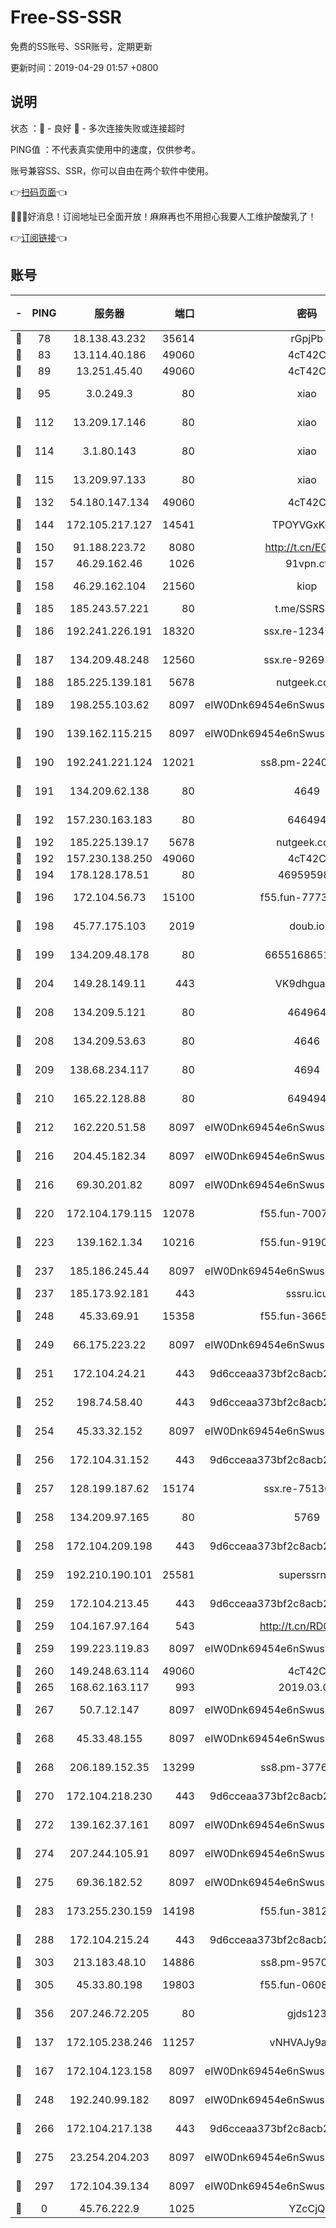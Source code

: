 # Free-SS-SSR

免费的SS账号、SSR账号，定期更新

更新时间：2019-04-29 01:57 +0800

## 说明

状态     ：🙂 - 良好 🙁 - 多次连接失败或连接超时

PING值   ：不代表真实使用中的速度，仅供参考。

账号兼容SS、SSR，你可以自由在两个软件中使用。

👉[扫码页面](https://liesauer.github.io/Free-SS-SSR/)👈

🎉🎉🎉好消息！订阅地址已全面开放！麻麻再也不用担心我要人工维护酸酸乳了！

👉[订阅链接](https://www.liesauer.net/yogurt/subscribe?ACCESS_TOKEN=DAYxR3mMaZAsaqUb)👈

## 账号

|-|PING|服务器|端口|密码|加密方式|区域|
|:----:|:----:|:-----:|-----:|:----:|:----:|:----:|
|🙂|78|18.138.43.232|35614|rGpjPb|rc4-md5|SG|
|🙂|83|13.114.40.186|49060|4cT42C|chacha20|JP|
|🙂|89|13.251.45.40|49060|4cT42C|chacha20|SG|
|🙂|95|3.0.249.3|80|xiao|aes-128-ctr|SG|
|🙂|112|13.209.17.146|80|xiao|aes-128-ctr|KR|
|🙂|114|3.1.80.143|80|xiao|aes-128-ctr|SG|
|🙂|115|13.209.97.133|80|xiao|aes-128-ctr|KR|
|🙂|132|54.180.147.134|49060|4cT42C|chacha20|KR|
|🙂|144|172.105.217.127|14541|TPOYVGxKglpi|aes-256-cfb|JP|
|🙂|150|91.188.223.72|8080|http://t.cn/EGJIyrl|rc4-md5|RU|
|🙂|157|46.29.162.46|1026|91vpn.cf|rc4-md5|RU|
|🙂|158|46.29.162.104|21560|kiop|aes-128-ctr|RU|
|🙂|185|185.243.57.221|80|t.me/SSRSUB|rc4-md5|US|
|🙂|186|192.241.226.191|18320|ssx.re-12347299|aes-256-cfb|US|
|🙂|187|134.209.48.248|12560|ssx.re-92691112|aes-256-cfb|US|
|🙂|188|185.225.139.181|5678|nutgeek.com|rc4-md5|US|
|🙂|189|198.255.103.62|8097|eIW0Dnk69454e6nSwuspv9DmS201tQ0D|aes-256-cfb|US|
|🙂|190|139.162.115.215|8097|eIW0Dnk69454e6nSwuspv9DmS201tQ0D|aes-256-cfb|JP|
|🙂|190|192.241.221.124|12021|ss8.pm-22407867|aes-256-cfb|US|
|🙂|191|134.209.62.138|80|4649|aes-256-cfb|US|
|🙂|192|157.230.163.183|80|646494|aes-256-cfb|US|
|🙂|192|185.225.139.17|5678|nutgeek.com|rc4-md5|US|
|🙂|192|157.230.138.250|49060|4cT42C|chacha20|US|
|🙂|194|178.128.178.51|80|469595985|chacha20|US|
|🙂|196|172.104.56.73|15100|f55.fun-77737060|aes-256-cfb|SG|
|🙂|198|45.77.175.103|2019|doub.io|aes-128-ctr|SG|
|🙂|199|134.209.48.178|80|6655168651651|aes-256-cfb|US|
|🙂|204|149.28.149.11|443|VK9dhgualsL|aes-256-cfb|SG|
|🙂|208|134.209.5.121|80|464964|aes-256-cfb|US|
|🙂|208|134.209.53.63|80|4646|aes-256-cfb|US|
|🙂|209|138.68.234.117|80|4694|aes-256-cfb|US|
|🙂|210|165.22.128.88|80|649494|aes-256-cfb|US|
|🙂|212|162.220.51.58|8097|eIW0Dnk69454e6nSwuspv9DmS201tQ0D|aes-256-cfb|US|
|🙂|216|204.45.182.34|8097|eIW0Dnk69454e6nSwuspv9DmS201tQ0D|aes-256-cfb|US|
|🙂|216|69.30.201.82|8097|eIW0Dnk69454e6nSwuspv9DmS201tQ0D|aes-256-cfb|US|
|🙂|220|172.104.179.115|12078|f55.fun-70079298|aes-256-cfb|SG|
|🙂|223|139.162.1.34|10216|f55.fun-91901512|aes-256-cfb|SG|
|🙂|237|185.186.245.44|8097|eIW0Dnk69454e6nSwuspv9DmS201tQ0D|aes-256-cfb|NL|
|🙂|237|185.173.92.181|443|sssru.icu|rc4-md5|RU|
|🙂|248|45.33.69.91|15358|f55.fun-36654534|aes-256-cfb|US|
|🙂|249|66.175.223.22|8097|eIW0Dnk69454e6nSwuspv9DmS201tQ0D|aes-256-cfb|US|
|🙂|251|172.104.24.21|443|9d6cceaa373bf2c8acb22e60b6a58be6|aes-256-cfb|US|
|🙂|252|198.74.58.40|443|9d6cceaa373bf2c8acb22e60b6a58be6|aes-256-cfb|US|
|🙂|254|45.33.32.152|8097|eIW0Dnk69454e6nSwuspv9DmS201tQ0D|aes-256-cfb|US|
|🙂|256|172.104.31.152|443|9d6cceaa373bf2c8acb22e60b6a58be6|aes-256-cfb|US|
|🙂|257|128.199.187.62|15174|ssx.re-75136403|aes-256-cfb|SG|
|🙂|258|134.209.97.165|80|5769|aes-256-cfb|SG|
|🙂|258|172.104.209.198|443|9d6cceaa373bf2c8acb22e60b6a58be6|aes-256-cfb|US|
|🙂|259|192.210.190.101|25581|superssrnet|aes-256-cfb|US|
|🙂|259|172.104.213.45|443|9d6cceaa373bf2c8acb22e60b6a58be6|aes-256-cfb|US|
|🙂|259|104.167.97.164|543|http://t.cn/RD0D7sx|rc4-md5|CA|
|🙂|259|199.223.119.83|8097|eIW0Dnk69454e6nSwuspv9DmS201tQ0D|aes-256-cfb|US|
|🙂|260|149.248.63.114|49060|4cT42C|chacha20|CA|
|🙂|265|168.62.163.117|993|2019.03.07|rc4-md5|US|
|🙂|267|50.7.12.147|8097|eIW0Dnk69454e6nSwuspv9DmS201tQ0D|aes-256-cfb|BR|
|🙂|268|45.33.48.155|8097|eIW0Dnk69454e6nSwuspv9DmS201tQ0D|aes-256-cfb|US|
|🙂|268|206.189.152.35|13299|ss8.pm-37768600|aes-256-cfb|SG|
|🙂|270|172.104.218.230|443|9d6cceaa373bf2c8acb22e60b6a58be6|aes-256-cfb|US|
|🙂|272|139.162.37.161|8097|eIW0Dnk69454e6nSwuspv9DmS201tQ0D|aes-256-cfb|SG|
|🙂|274|207.244.105.91|8097|eIW0Dnk69454e6nSwuspv9DmS201tQ0D|aes-256-cfb|US|
|🙂|275|69.36.182.52|8097|eIW0Dnk69454e6nSwuspv9DmS201tQ0D|aes-256-cfb|US|
|🙂|283|173.255.230.159|14198|f55.fun-38122712|aes-256-cfb|US|
|🙂|288|172.104.215.24|443|9d6cceaa373bf2c8acb22e60b6a58be6|aes-256-cfb|US|
|🙂|303|213.183.48.10|14886|ss8.pm-95700010|rc4-md5|RU|
|🙂|305|45.33.80.198|19803|f55.fun-06086352|aes-256-cfb|US|
|🙂|356|207.246.72.205|80|gjds123|aes-256-cfb|US|
|🙂|137|172.105.238.246|11257|vNHVAJy9aznp|aes-256-cfb|JP|
|🙂|167|172.104.123.158|8097|eIW0Dnk69454e6nSwuspv9DmS201tQ0D|aes-256-cfb|JP|
|🙂|248|192.240.99.182|8097|eIW0Dnk69454e6nSwuspv9DmS201tQ0D|aes-256-cfb|US|
|🙂|266|172.104.217.138|443|9d6cceaa373bf2c8acb22e60b6a58be6|aes-256-cfb|US|
|🙂|275|23.254.204.203|8097|eIW0Dnk69454e6nSwuspv9DmS201tQ0D|aes-256-cfb|US|
|🙂|297|172.104.39.134|8097|eIW0Dnk69454e6nSwuspv9DmS201tQ0D|aes-256-cfb|SG|
|🙁|0|45.76.222.9|1025|YZcCjQ|rc4-md5|JP|
